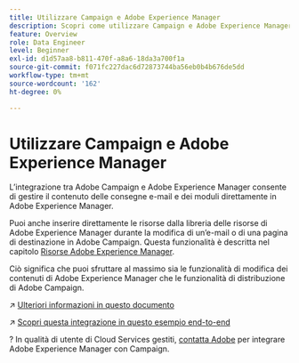 ```yaml
---
title: Utilizzare Campaign e Adobe Experience Manager
description: Scopri come utilizzare Campaign e Adobe Experience Manager
feature: Overview
role: Data Engineer
level: Beginner
exl-id: d1d57aa8-b811-470f-a8a6-18da3a700f1a
source-git-commit: f071fc227dac6d72873744ba56eb0b4b676de5dd
workflow-type: tm+mt
source-wordcount: '162'
ht-degree: 0%

---
```


# Utilizzare Campaign e Adobe Experience Manager

L’integrazione tra Adobe Campaign e Adobe Experience Manager consente di gestire il contenuto delle consegne e-mail e dei moduli direttamente in Adobe Experience Manager.

Puoi anche inserire direttamente le risorse dalla libreria delle risorse di Adobe Experience Manager durante la modifica di un’e-mail o di una pagina di destinazione in Adobe Campaign. Questa funzionalità è descritta nel capitolo [Risorse Adobe Experience Manager](https://experienceleague.adobe.com/docs/experience-manager-cloud-service/assets/overview.html).

Ciò significa che puoi sfruttare al massimo sia le funzionalità di modifica dei contenuti di Adobe Experience Manager che le funzionalità di distribuzione di Adobe Campaign.

↗️ [Ulteriori informazioni in questo documento](https://experienceleague.adobe.com/docs/experience-manager-65/administering/integration/campaignonpremise.html?lang=en#aem-and-adobe-campaign-integration-workflow)

↗️ [Scopri questa integrazione in questo esempio end-to-end](https://experienceleague.adobe.com/docs/campaign-classic/using/integrating-with-adobe-experience-cloud/adobe-experience-manager/creating-an-experience-manager-newsletter.html?lang=en#integrating-with-adobe-experience-cloud)

? In qualità di utente di Cloud Services gestiti, [contatta Adobe](../start/campaign-faq.md#support) per integrare Adobe Experience Manager con Campaign.

